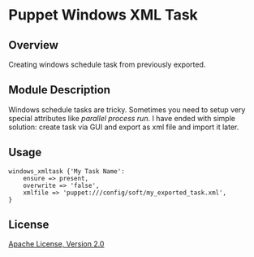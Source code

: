 # Puppet Windows XML Task


## Overview

Creating windows schedule task from previously exported.

## Module Description

Windows schedule tasks are tricky. Sometimes you need to setup very special attributes like *parallel process run*. I have ended with simple solution: create task via GUI and export as xml file and import it later.

## Usage


	windows_xmltask {'My Task Name':
    	ensure => present,
    	overwrite => 'false',
    	xmlfile => 'puppet:///config/soft/my_exported_task.xml',
  	}


## License

[Apache License, Version 2.0](http://www.apache.org/licenses/LICENSE-2.0.html)


